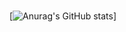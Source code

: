 ### 
[![Anurag's GitHub stats](https://github-readme-stats.vercel.app/api?username=berserkhmdvhb&show_icons=true&theme=transparent)]

<!--
**berserkhmdvhb/berserkhmdvhb** is a ✨ _special_ ✨ repository because its `README.md` (this file) appears on your GitHub profile.

Here are some ideas to get you started:

- 🔭 I’m currently working on ...
- 🌱 I’m currently learning ...
- 👯 I’m looking to collaborate on ...
- 🤔 I’m looking for help with ...
- 💬 Ask me about ...
- 📫 How to reach me: ...
- 😄 Pronouns: ...
- ⚡ Fun fact: ...
-->
